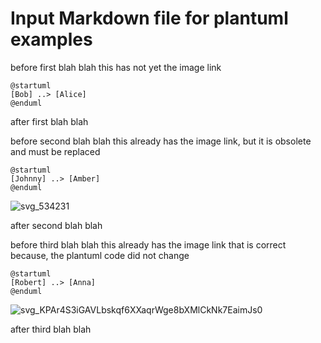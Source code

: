 # Input Markdown file for plantuml examples

before first blah blah
this has not yet the image link

[//]: # (auto_plantuml start)

```plantuml
@startuml
[Bob] ..> [Alice]
@enduml
```

[//]: # (auto_plantuml end)

after first blah blah

before second blah blah
this already has the image link, but it is obsolete and must be replaced

[//]: # (auto_plantuml start)

```plantuml
@startuml
[Johnny] ..> [Amber]
@enduml
```

![svg_534231](images/svg_534231.svg)  

[//]: # (auto_plantuml end)

after second blah blah

before third blah blah
this already has the image link that is correct because, the plantuml code did not change

[//]: # (auto_plantuml start)

```plantuml
@startuml
[Robert] ..> [Anna]
@enduml
```

![svg_KPAr4S3iGAVLbskqf6XXaqrWge8bXMlCkNk7EaimJs0](images/svg_KPAr4S3iGAVLbskqf6XXaqrWge8bXMlCkNk7EaimJs0.svg)

[//]: # (auto_plantuml end)

after third blah blah
